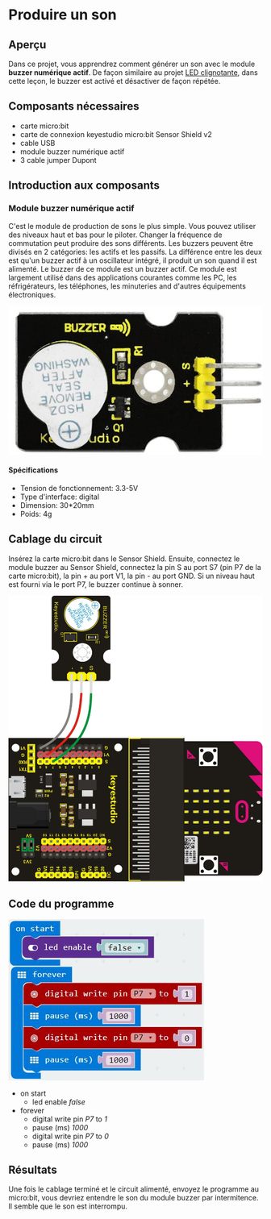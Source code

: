 # Produire un son

## Aperçu

Dans ce projet, vous apprendrez comment générer un son avec le module **buzzer numérique actif**. De façon similaire au projet [LED clignotante](LedBlinkProject.md), dans cette leçon, le buzzer est activé et désactiver de façon répétée.

## Composants nécessaires

- carte micro:bit
- carte de connexion keyestudio micro:bit Sensor Shield v2
- cable USB
- module buzzer numérique actif
- 3 cable jumper Dupont

## Introduction aux composants

### Module buzzer numérique actif

C'est le module de production de sons le plus simple. Vous pouvez utiliser des niveaux haut et bas pour le piloter. Changer la fréquence de commutation peut produire des sons différents. Les buzzers peuvent être divisés en 2 catégories: les actifs et les passifs. La différence entre les deux est qu'un buzzer actif à un oscillateur intégré, il produit un son quand il est alimenté. Le buzzer de ce module est un buzzer actif.
Ce module est largement utilisé dans des applications courantes comme les PC, les réfrigérateurs, les téléphones, les minuteries and d'autres équipements électroniques.

![Module buzzer numérique actif](images/DigitalBuzzerModule.png)

#### Spécifications

- Tension de fonctionnement: 3.3-5V
- Type d'interface: digital
- Dimension: 30*20mm
- Poids: 4g

## Cablage du circuit

Insérez la carte micro:bit dans le Sensor Shield.
Ensuite, connectez le module buzzer au Sensor Shield, connectez la pin S au port S7 (pin P7 de la carte micro:bit), la pin + au port V1, la pin - au port GND.
Si un niveau haut est fourni via le port P7, le buzzer continue à sonner.

![Circuit](images/MakeASoundCircuit.png)

## Code du programme

![Code](images/MakeASoundCode.png)

- on start
  - led enable *false*
- forever
  - digital write pin *P7* to *1*
  - pause (ms) *1000*
  - digital write pin *P7* to *0*
  - pause (ms) *1000*

## Résultats

Une fois le cablage terminé et le circuit alimenté, envoyez le programme au micro:bit, vous devriez entendre le son du module buzzer par intermitence. Il semble que le son est interrompu.
